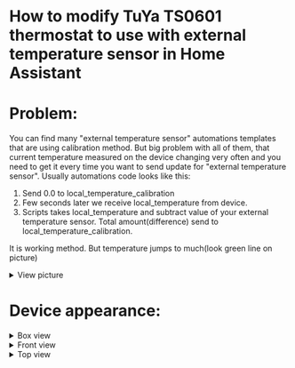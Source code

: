 # How to modify TuYa TS0601 thermostat to use with external temperature sensor in Home Assistant

# Problem:
You can find many "external temperature sensor" automations templates that are using calibration method. But big problem with all of them, that current temperature measured on the device changing very often and you need to get it every time you want to send update for "external temperature sensor". Usually automations code looks like this:
1. Send 0.0 to local_temperature_calibration
2. Few seconds later we receive local_temperature from device.
3. Scripts takes local_temperature and subtract value of your external temperature sensor. Total amount(difference) send to local_temperature_calibration.

It is working method. But temperature jumps to much(look green line on picture)
<details>
<summary>View picture</summary>

![image](https://user-images.githubusercontent.com/64870895/144145174-813ef336-0e6b-4695-8d4c-85e00a0379a7.png)
</details>


# Device appearance:
<details>
<summary>Box view</summary>

![image](https://user-images.githubusercontent.com/64870895/143912651-9f778e33-1be8-4c9f-9c73-41b4c619933e.png)
</details>
<details>
<summary>Front view</summary>

![image](https://user-images.githubusercontent.com/64870895/143913054-e535ba87-4534-48a8-9498-143656be5e9d.png)
</details>
<details>
<summary>Top view</summary>

![image](https://user-images.githubusercontent.com/64870895/143913088-661a9c86-7a67-4d84-8b38-83e7813af34e.png)
</details>







